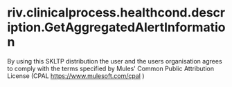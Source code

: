 riv.clinicalprocess.healthcond.description.GetAggregatedAlertInformation
========================================================================

By using this SKLTP distribution the user and the users organisation agrees to comply with the terms specified by Mules' Common Public Attribution License (CPAL https://www.mulesoft.com/cpal )